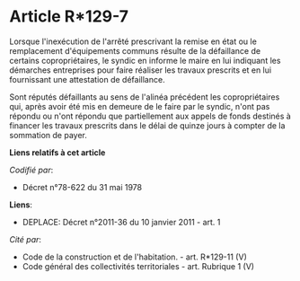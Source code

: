 # Article R*129-7

Lorsque l'inexécution de l'arrêté prescrivant la remise en état ou le remplacement d'équipements communs résulte de la
défaillance de certains copropriétaires, le syndic en informe le maire en lui indiquant les démarches entreprises pour faire
réaliser les travaux prescrits et en lui fournissant une attestation de défaillance.

Sont réputés défaillants au sens de l'alinéa précédent les copropriétaires qui, après avoir été mis en demeure de le faire
par le syndic, n'ont pas répondu ou n'ont répondu que partiellement aux appels de fonds destinés à financer les travaux
prescrits dans le délai de quinze jours à compter de la sommation de payer.

**Liens relatifs à cet article**

_Codifié par_:

  - Décret n°78-622 du 31 mai 1978

**Liens**:

  - DEPLACE: Décret n°2011-36 du 10 janvier 2011 - art. 1

_Cité par_:

  - Code de la construction et de l'habitation. - art. R*129-11 (V)
  - Code général des collectivités territoriales - art. Rubrique 1 (V)

